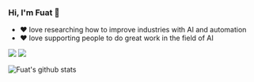 ### Hi, I'm Fuat 👋

- ❤ love researching how to improve industries with AI and automation
- ❤ love supporting people to do great work in the field of AI

[![](https://img.shields.io/twitter/follow/fuatbeser?style=social)](https://www.twitter.com/fuatbeser)
[![](https://img.shields.io/github/followers/fuatbeser?style=social)](https://www.github.com/fuatbeser)

![Fuat's github stats](https://github-readme-stats.vercel.app/api?username=fuatbeser)
  

